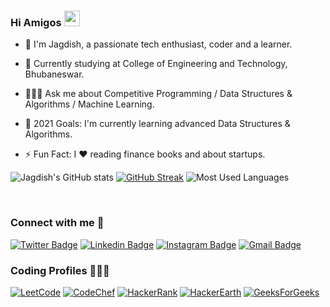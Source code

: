 ### Hi Amigos <a href="https://www.linkedin.com/in/jagdishsahoo/"><img src="https://media.giphy.com/media/hvRJCLFzcasrR4ia7z/giphy.gif" width="25px"></a>

- 👋 I'm Jagdish, a passionate tech enthusiast, coder and a learner.

- 🔭 Currently studying at College of Engineering and Technology, Bhubaneswar.

- 👨🏽‍💻 Ask me about Competitive Programming / Data Structures & Algorithms / Machine Learning.

- 🌱 2021 Goals: I'm currently learning advanced Data Structures & Algorithms.

- ⚡ Fun Fact: I ❤️ reading finance books and about startups.

![Jagdish's GitHub stats](https://github-readme-stats.vercel.app/api?username=Jagdish1998&show_icons=true&theme=dark)
[![GitHub Streak](https://github-readme-streak-stats.herokuapp.com/?user=Jagdish1998&theme=dark)](https://github.com/Jagdish1998/github-readme-streak-stats)
![Most Used Languages](https://github-readme-stats.vercel.app/api/top-langs/?username=Jagdish1998&layout=compact&theme=dark)


<br>

### Connect with me 👯

[![Twitter Badge](https://img.shields.io/badge/-@Jagdish-1ca0f1?style=flat-square&labelColor=1ca0f1&logo=twitter&logoColor=white&link=https://twitter.com/JagdishSahoo5)](https://twitter.com/JagdishSahoo5) [![Linkedin Badge](https://img.shields.io/badge/-Jagdish-blue?style=flat-square&logo=Linkedin&logoColor=white&link=https://www.linkedin.com/in/jagdishsahoo/)](https://www.linkedin.com/in/jagdishsahoo/)
[![Instagram Badge](https://img.shields.io/badge/-Jagdish-green?style=flat-square&logo=Instagram&logoColor=white&link=https://www.instagram.com/n_a_r_c_o_t_i_c_18/)](https://www.instagram.com/n_a_r_c_o_t_i_c_18/)
[![Gmail Badge](https://img.shields.io/badge/-jagdish@gmail.com-c14438?style=flat-square&logo=Gmail&logoColor=white&link=mailto:jagdish.cet.edu@gmail.com)](mailto:jagdish.cet.edu@gmail.com)

### Coding Profiles 👨🏽‍💻

[![LeetCode](https://img.shields.io/badge/-LeetCode-%23F7DF1C?style=flat-square&logo=leetcode&logoColor=000000&labelColor=%23F7DF1C&color=%23FFCE5A&link=https://leetcode.com/jagdish1998/)](https://leetcode.com/jagdish1998/)
[![CodeChef](https://img.shields.io/badge/-CodeChef-%23F7DF1C?style=flat-square&logo=codechef&logoColor=000000&labelColor=%DEB887&color=%8B4513&link=https://codechef.com/users/jagdish1998)](https://codechef.com/users/jagdish1998)
[![HackerRank](https://img.shields.io/badge/-HackerRank-563D7C?style=flat-square&logo=hackerrank&link=https://www.hackerrank.com/viratrunmachine1?hr_r=1)](https://www.hackerrank.com/viratrunmachine1?hr_r=1)
[![HackerEarth](https://img.shields.io/badge/-HackerEarth-61DAFB?style=flat-square&logo=hackerearth&logoColor=ffffff&link=https://www.hackerearth.com/@jagdish156)](https://www.hackerearth.com/@jagdish156)
[![GeeksForGeeks](https://img.shields.io/badge/-GeeksForGeeks-339933?style=flat-square&logo=geeksforgeeks&logoColor=ffffff&link=https://auth.geeksforgeeks.org/user/jagdish1998/profile)](https://auth.geeksforgeeks.org/user/jagdish1998/profile)

<br/>
